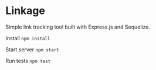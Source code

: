 # Linkage

Simple link tracking tool built with Express.js and Sequelize.


Install `npm install`

Start server `npm start`

Run tests `npm test`